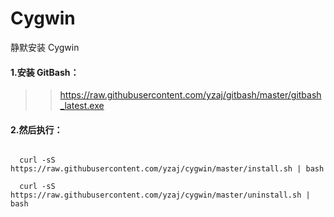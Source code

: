 # Cygwin

静默安装 Cygwin

#### 1.安装 GitBash：

>>https://raw.githubusercontent.com/yzaj/gitbash/master/gitbash_latest.exe

#### 2.然后执行：

```shell
  
  curl -sS https://raw.githubusercontent.com/yzaj/cygwin/master/install.sh | bash
  
  curl -sS https://raw.githubusercontent.com/yzaj/cygwin/master/uninstall.sh | bash
  
```

